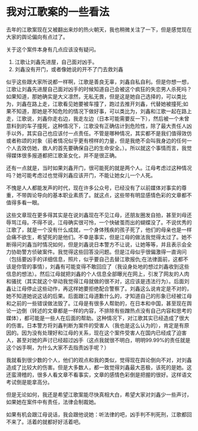 # 我对江歌案的一些看法

去年的江歌案现在又被翻出来炒的热火朝天，我也稍微关注了一下，但是感觉现在大家的舆论偏向有点过了。

关于这个案件本身有几点应该没有疑问。
1. 江歌让刘鑫先进屋，自己面对凶手。
2. 刘鑫没有开门，或者像她说的开不了门去救刘鑫

似乎这些跟大家所说都一样啊，江歌是善良无辜，刘鑫自私自利。但是你想一想，江歌让刘鑫先进屋自己面对凶手的时候知道自己会被这个疯狂的失恋男人杀死吗？如果知道，那她确实是大义凛然，无私无畏，但是这是她自己选择的，可以类比为，刘鑫在路上走，江歌看见她要被车撞了，跑过去推开刘鑫，代替她被撞死;如果不知道，那她是不知危险的情况下做好事，可以类比为，刘鑫和江歌一起在路上走，江歌说，刘鑫你走右边，我走左边（日本可能需要反一下），然后被一个未曾意料到的车子撞死，这种情况下，江歌没有正确估计到危险性，除了最大责任人凶手以外，其实自己也应该付一点责任。不管是哪种情况，其实都不是我们值得效仿或者称颂的对象（前者情况似乎更有榜样的力量，但是我绝不会叫我身边的任何一个人去效仿她，救人的首先要确保自己的生命安全。）。所以就这个事情而言，我觉得媒体很多报道都把江歌圣女化，并不是很正确。

还有一点就是，当时如果刘鑫开门，很可能死的就是两个人。江母考虑过这种情况吗？她可能考虑过也觉得刘鑫应该开门，不能让她女儿一个人死。

不愧是人人都能发声的时代，现在许多公众号，已经没有了以前媒体对事实的尊重，不带舆论导向的基本职业素质了。就这点，这些带有明显感情色彩的文章都不值得多看一眼。

这些文章现在更多得其实是在说刘鑫现在不见江母，还朋友圈发自拍，甚至刘母还辱骂江母。不得不说，江母确实很可怜，一个快破茧而出的蝴蝶没了。不说优秀的江歌了，就是一个没有什么成就，一个身体残疾的孩子死了，他们的母亲也是一样会痛不欲生，希望死的是他们。不幸是事实，但是江母的做法我觉得太过了。她不断得问刘鑫当时情况如何，但是刘鑫说日本警方不让说，让她等等，并且表示会全力协助警方侦破案件。我觉得这些回答没问题。但是江母似乎很偏激得一直询问（包括要凶手的详细信息，照片，似乎要自己去替江歌报仇;在法律面前，这都不该是你管的事情），刘鑫有可能变得不敢回应了（我设身处地的想过刘鑫收到这些信息的想法）。然后江母就把刘鑫的个人信息全部曝光在网上，引发了网友的人肉和骚扰（其实就这个举动我觉得江母就做的很不对，这应该是违法行为）。后面刘鑫让江母停止这些动作，再这样她要拒绝配合警察了。刘鑫这么说肯定是不对的，她不知道她说这话的后果。后面跟江母道歉什么的，才知道自己的形象已经被江母和之前的一些错误做法毁了。江母是有很多人帮助的，在日本和中国，甚至现在舆论一边倒（转述的文章都是一样的内容，不排除有些蹭热点没有自己内容和思考的媒体），都可能是一些人在后面的帮助。这种情况下，对江歌其实已经造成了很大的伤害。日本警方将刘鑫判断为案件的受害人（我也是这么认为的），肯定是有原因的。因为没有处理好和江母的关系，现在这个案件受害人在国内已经成了迫害人，甚至对她的声讨已经超过凶手（这点我就很不明白，明明99.99%的责任就是这个凶手啊，为什么大家不去指责凶手呢？）

我就看到很少数的个人，他们的观点和我的类似，觉得现在舆论倒向不对，对刘鑫造成了比较大的伤害。但是大多数人，都一致觉得刘鑫最大恶极，该死的是她。这还蛮滑稽的，很多人看文章不看事实，文章的感情色彩倒是把握的很好。这样语文考试倒是能拿高分。

但是无论如何，我还是希望江歌案能尽快真相大白，希望大家对刘鑫少一些声讨，如果她在案件中有责任，法律会制裁她。

如果有机会跟江母说话，我会跟他说她：听法律的吧，凶手判不判死刑，江歌都回不来了。活着的就都好好活着吧。
